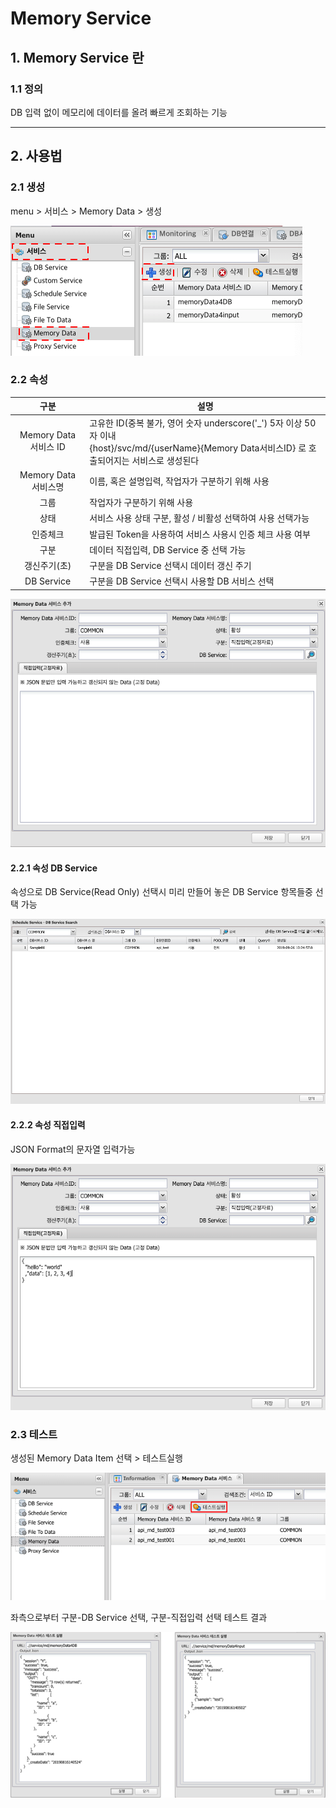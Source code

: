 # Memory Service
## 1. Memory Service 란
### 1.1 정의
DB 입력 없이 메모리에 데이터를 올려 빠르게 조회하는 기능

---
## 2. 사용법
### 2.1 생성
menu > 서비스 > Memory Data > 생성

![Service Create](./images/02-service-memory-01.png)

### 2.2 속성

| 구분 | 설명 |
|:---:|---|
| Memory Data 서비스 ID | 고유한 ID(중복 불가, 영어 숫자 underscore('_') 5자 이상 50자 이내<br />{host}/svc/md/{userName}{Memory Data서비스ID} 로 호출되어지는 서비스로 생성된다 |
| Memory Data 서비스명 | 이름, 혹은 설명입력, 작업자가 구분하기 위해 사용 |
| 그룹 | 작업자가 구분하기 위해 사용 |
| 상태 | 서비스 사용 상태 구분, 활성 / 비활성 선택하여 사용 선택가능 |
| 인증체크 | 발급된 Token을 사용하여 서비스 사용시 인증 체크 사용 여부 |
| 구분 | 데이터 직접입력, DB Service 중 선택 가능 |
| 갱신주기(초) | 구분을 DB Service 선택시 데이터 갱신 주기 |
| DB Service | 구분을 DB Service 선택시 사용할 DB 서비스 선택 |

![Attribute](./images/02-service-memory-02.png)

#### 2.2.1 속성 DB Service

속성으로 DB Service(Read Only) 선택시 미리 만들어 놓은 DB Service 항목들중 선택 가능

![Attribute DB Service](./images/02-service-memory-03.png)

#### 2.2.2 속성 직접입력

JSON Format의 문자열 입력가능

![Attribute Static data](./images/02-service-memory-04.png)

### 2.3 테스트

생성된 Memory Data Item 선택 > 테스트실행

![test](./images/02-service-memory-05.png)

좌측으로부터 구분-DB Service 선택, 구분-직접입력 선택 테스트 결과

![test result](./images/02-service-memory-06.png)